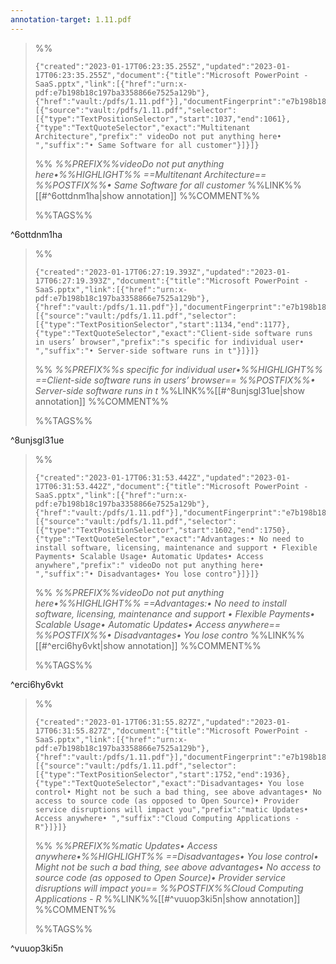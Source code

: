 ```yaml
---
annotation-target: 1.11.pdf
---
```



>%%
>```annotation-json
>{"created":"2023-01-17T06:23:35.255Z","updated":"2023-01-17T06:23:35.255Z","document":{"title":"Microsoft PowerPoint - SaaS.pptx","link":[{"href":"urn:x-pdf:e7b198b18c197ba3358866e7525a129b"},{"href":"vault:/pdfs/1.11.pdf"}],"documentFingerprint":"e7b198b18c197ba3358866e7525a129b"},"uri":"vault:/pdfs/1.11.pdf","target":[{"source":"vault:/pdfs/1.11.pdf","selector":[{"type":"TextPositionSelector","start":1037,"end":1061},{"type":"TextQuoteSelector","exact":"Multitenant Architecture","prefix":" videoDo not put anything here• ","suffix":"• Same Software for all customer"}]}]}
>```
>%%
>*%%PREFIX%%videoDo not put anything here•%%HIGHLIGHT%% ==Multitenant Architecture== %%POSTFIX%%• Same Software for all customer*
>%%LINK%%[[#^6ottdnm1ha|show annotation]]
>%%COMMENT%%
>
>%%TAGS%%
>
^6ottdnm1ha


>%%
>```annotation-json
>{"created":"2023-01-17T06:27:19.393Z","updated":"2023-01-17T06:27:19.393Z","document":{"title":"Microsoft PowerPoint - SaaS.pptx","link":[{"href":"urn:x-pdf:e7b198b18c197ba3358866e7525a129b"},{"href":"vault:/pdfs/1.11.pdf"}],"documentFingerprint":"e7b198b18c197ba3358866e7525a129b"},"uri":"vault:/pdfs/1.11.pdf","target":[{"source":"vault:/pdfs/1.11.pdf","selector":[{"type":"TextPositionSelector","start":1134,"end":1177},{"type":"TextQuoteSelector","exact":"Client-side software runs in users’ browser","prefix":"s specific for individual user• ","suffix":"• Server-side software runs in t"}]}]}
>```
>%%
>*%%PREFIX%%s specific for individual user•%%HIGHLIGHT%% ==Client-side software runs in users’ browser== %%POSTFIX%%• Server-side software runs in t*
>%%LINK%%[[#^8unjsgl31ue|show annotation]]
>%%COMMENT%%
>
>%%TAGS%%
>
^8unjsgl31ue


>%%
>```annotation-json
>{"created":"2023-01-17T06:31:53.442Z","updated":"2023-01-17T06:31:53.442Z","document":{"title":"Microsoft PowerPoint - SaaS.pptx","link":[{"href":"urn:x-pdf:e7b198b18c197ba3358866e7525a129b"},{"href":"vault:/pdfs/1.11.pdf"}],"documentFingerprint":"e7b198b18c197ba3358866e7525a129b"},"uri":"vault:/pdfs/1.11.pdf","target":[{"source":"vault:/pdfs/1.11.pdf","selector":[{"type":"TextPositionSelector","start":1602,"end":1750},{"type":"TextQuoteSelector","exact":"Advantages:• No need to install software, licensing, maintenance and support • Flexible Payments• Scalable Usage• Automatic Updates• Access anywhere","prefix":" videoDo not put anything here• ","suffix":"• Disadvantages• You lose contro"}]}]}
>```
>%%
>*%%PREFIX%%videoDo not put anything here•%%HIGHLIGHT%% ==Advantages:• No need to install software, licensing, maintenance and support • Flexible Payments• Scalable Usage• Automatic Updates• Access anywhere== %%POSTFIX%%• Disadvantages• You lose contro*
>%%LINK%%[[#^erci6hy6vkt|show annotation]]
>%%COMMENT%%
>
>%%TAGS%%
>
^erci6hy6vkt


>%%
>```annotation-json
>{"created":"2023-01-17T06:31:55.827Z","updated":"2023-01-17T06:31:55.827Z","document":{"title":"Microsoft PowerPoint - SaaS.pptx","link":[{"href":"urn:x-pdf:e7b198b18c197ba3358866e7525a129b"},{"href":"vault:/pdfs/1.11.pdf"}],"documentFingerprint":"e7b198b18c197ba3358866e7525a129b"},"uri":"vault:/pdfs/1.11.pdf","target":[{"source":"vault:/pdfs/1.11.pdf","selector":[{"type":"TextPositionSelector","start":1752,"end":1936},{"type":"TextQuoteSelector","exact":"Disadvantages• You lose control• Might not be such a bad thing, see above advantages• No access to source code (as opposed to Open Source)• Provider service disruptions will impact you","prefix":"matic Updates• Access anywhere• ","suffix":"Cloud Computing Applications - R"}]}]}
>```
>%%
>*%%PREFIX%%matic Updates• Access anywhere•%%HIGHLIGHT%% ==Disadvantages• You lose control• Might not be such a bad thing, see above advantages• No access to source code (as opposed to Open Source)• Provider service disruptions will impact you== %%POSTFIX%%Cloud Computing Applications - R*
>%%LINK%%[[#^vuuop3ki5n|show annotation]]
>%%COMMENT%%
>
>%%TAGS%%
>
^vuuop3ki5n
